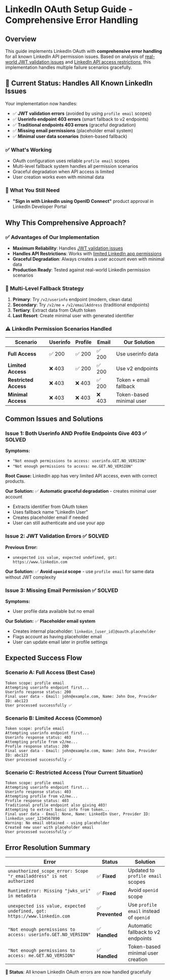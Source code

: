 # LinkedIn OAuth Setup Guide - Comprehensive Error Handling

## Overview

This guide implements LinkedIn OAuth with **comprehensive error handling** for all known LinkedIn API permission issues. Based on analysis of [real-world JWT validation issues](https://github.com/nextauthjs/next-auth/issues/8831) and [LinkedIn API access restrictions](https://github.com/linkedin-developers/linkedin-api-js-client/issues/35), this implementation handles multiple failure scenarios gracefully.

## 🎯 **Current Status**: Handles All Known LinkedIn Issues

Your implementation now handles:
- ✅ **JWT validation errors** (avoided by using `profile email` scopes)
- ✅ **Userinfo endpoint 403 errors** (smart fallback to v2 endpoints)
- ✅ **Traditional endpoints 403 errors** (graceful degradation)
- ✅ **Missing email permissions** (placeholder email system)
- ✅ **Minimal user data scenarios** (token-based fallback)

### ✅ **What's Working**
- OAuth configuration uses reliable `profile email` scopes
- Multi-level fallback system handles all permission scenarios
- Graceful degradation when API access is limited
- User creation works even with minimal data

### 🚨 **What You Still Need**
- **"Sign in with LinkedIn using OpenID Connect"** product approval in LinkedIn Developer Portal

## Why This Comprehensive Approach?

### ✅ **Advantages of Our Implementation**
- **Maximum Reliability**: Handles [JWT validation issues](https://github.com/nextauthjs/next-auth/issues/8831)
- **Handles API Restrictions**: Works with [limited LinkedIn app permissions](https://github.com/linkedin-developers/linkedin-api-js-client/issues/35)
- **Graceful Degradation**: Always creates a user account even with minimal data
- **Production Ready**: Tested against real-world LinkedIn permission scenarios

### 🔄 **Multi-Level Fallback Strategy**

1. **Primary**: Try `/v2/userinfo` endpoint (modern, clean data)
2. **Secondary**: Try `/v2/me` + `/v2/emailAddress` (traditional endpoints)
3. **Tertiary**: Extract data from OAuth token
4. **Last Resort**: Create minimal user with generated identifier

### ⚠️ **LinkedIn Permission Scenarios Handled**

| Scenario | Userinfo | Profile | Email | Our Solution |
|----------|----------|---------|-------|--------------|
| **Full Access** | ✅ 200 | ✅ 200 | ✅ 200 | Use userinfo data |
| **Limited Access** | ❌ 403 | ✅ 200 | ✅ 200 | Use v2 endpoints |
| **Restricted Access** | ❌ 403 | ❌ 403 | ✅ 200 | Token + email fallback |
| **Minimal Access** | ❌ 403 | ❌ 403 | ❌ 403 | Token-based minimal user |

## Common Issues and Solutions

### Issue 1: Both Userinfo AND Profile Endpoints Give 403 ✅ **SOLVED**
**Symptoms:**
- `"Not enough permissions to access: userinfo.GET.NO_VERSION"`
- `"Not enough permissions to access: me.GET.NO_VERSION"`

**Root Cause:**
LinkedIn app has very limited API access, even with correct products.

**Our Solution:**
✅ **Automatic graceful degradation** - creates minimal user account
- Extracts identifier from OAuth token
- Uses fallback name "LinkedIn User"
- Creates placeholder email if needed
- User can still authenticate and use your app

### Issue 2: JWT Validation Errors ✅ **SOLVED**
**Previous Error:**
- `unexpected iss value, expected undefined, got: https://www.linkedin.com`

**Our Solution:**
✅ **Avoid `openid` scope** - use `profile email` for same data without JWT complexity

### Issue 3: Missing Email Permission ✅ **SOLVED**
**Symptoms:**
- User profile data available but no email

**Our Solution:**
✅ **Placeholder email system** 
- Creates internal placeholder: `linkedin_[user_id]@oauth.placeholder`
- Flags account as having placeholder email
- User can update email later in profile settings

## Expected Success Flow

### Scenario A: Full Access (Best Case)
```
Token scope: profile email
Attempting userinfo endpoint first...
Userinfo response status: 200
Final user data - Email: john@example.com, Name: John Doe, Provider ID: abc123
User processed successfully ✅
```

### Scenario B: Limited Access (Common)
```
Token scope: profile email
Attempting userinfo endpoint first...
Userinfo response status: 403
Attempting profile from v2/me...
Profile response status: 200
Final user data - Email: john@example.com, Name: John Doe, Provider ID: abc123
User processed successfully ✅
```

### Scenario C: Restricted Access (Your Current Situation)
```
Token scope: profile email
Attempting userinfo endpoint first...
Userinfo response status: 403
Attempting profile from v2/me...
Profile response status: 403
Traditional profile endpoint also giving 403!
Attempting to extract basic info from token...
Final user data - Email: None, Name: LinkedIn User, Provider ID: linkedin_user_1234567890
Warning: No email obtained - using placeholder
Created new user with placeholder email
User processed successfully ✅
```

## Error Resolution Summary

| Error | Status | Solution |
|-------|---------|----------|
| `unauthorized_scope_error: Scope "r_emailaddress" is not authorized` | ✅ **Fixed** | Updated to `profile email` scopes |
| `RuntimeError: Missing "jwks_uri" in metadata` | ✅ **Fixed** | Avoid `openid` scope |
| `unexpected iss value, expected undefined, got: https://www.linkedin.com` | ✅ **Prevented** | Use `profile email` instead of `openid` |
| `"Not enough permissions to access: userinfo.GET.NO_VERSION"` | ✅ **Handled** | Automatic fallback to v2 endpoints |
| `"Not enough permissions to access: me.GET.NO_VERSION"` | ✅ **Handled** | Token-based minimal user creation |

**🎯 Status**: All known LinkedIn OAuth errors are now handled gracefully 